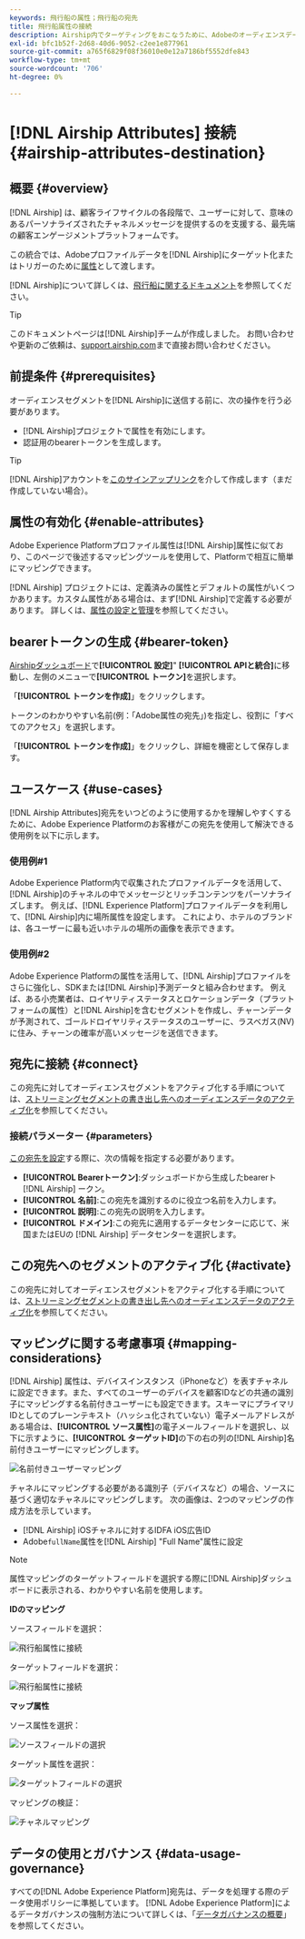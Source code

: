 ```yaml
---
keywords: 飛行船の属性；飛行船の宛先
title: 飛行船属性の接続
description: Airship内でターゲティングをおこなうために、Adobeのオーディエンスデータをオーディエンス属性としてAirshipにシームレスに渡します。
exl-id: bfc1b52f-2d68-40d6-9052-c2ee1e877961
source-git-commit: a765f6829f08f36010e0e12a7186bf5552dfe843
workflow-type: tm+mt
source-wordcount: '706'
ht-degree: 0%

---
```


# [!DNL Airship Attributes] 接続 {#airship-attributes-destination}

## 概要 {#overview}

[!DNL Airship] は、顧客ライフサイクルの各段階で、ユーザーに対して、意味のあるパーソナライズされたチャネルメッセージを提供するのを支援する、最先端の顧客エンゲージメントプラットフォームです。

この統合では、Adobeプロファイルデータを[!DNL Airship]にターゲット化またはトリガーのために[属性](https://docs.airship.com/guides/audience/attributes/)として渡します。

[!DNL Airship]について詳しくは、[飛行船に関するドキュメント](https://docs.airship.com)を参照してください。

>[!TIP]
>
>このドキュメントページは[!DNL Airship]チームが作成しました。 お問い合わせや更新のご依頼は、[support.airship.com](https://support.airship.com/)まで直接お問い合わせください。

## 前提条件 {#prerequisites}

オーディエンスセグメントを[!DNL Airship]に送信する前に、次の操作を行う必要があります。

* [!DNL Airship]プロジェクトで属性を有効にします。
* 認証用のbearerトークンを生成します。

>[!TIP]
>
>[!DNL Airship]アカウントを[このサインアップリンク](https://go.airship.eu/accounts/register/plan/starter/)を介して作成します（まだ作成していない場合）。

## 属性の有効化 {#enable-attributes}

Adobe Experience Platformプロファイル属性は[!DNL Airship]属性に似ており、このページで後述するマッピングツールを使用して、Platformで相互に簡単にマッピングできます。

[!DNL Airship] プロジェクトには、定義済みの属性とデフォルトの属性がいくつかあります。カスタム属性がある場合は、まず[!DNL Airship]で定義する必要があります。 詳しくは、[属性の設定と管理](https://docs.airship.com/tutorials/audience/attributes/)を参照してください。

## bearerトークンの生成 {#bearer-token}

[Airshipダッシュボード](https://go.airship.com)で&#x200B;**[!UICONTROL 設定]**&quot; **[!UICONTROL APIと統合]**&#x200B;に移動し、左側のメニューで&#x200B;**[!UICONTROL トークン]**&#x200B;を選択します。

「**[!UICONTROL トークンを作成]**」をクリックします。

トークンのわかりやすい名前(例：「Adobe属性の宛先」)を指定し、役割に「すべてのアクセス」を選択します。

「**[!UICONTROL トークンを作成]**」をクリックし、詳細を機密として保存します。

## ユースケース {#use-cases}

[!DNL Airship Attributes]宛先をいつどのように使用するかを理解しやすくするために、Adobe Experience Platformのお客様がこの宛先を使用して解決できる使用例を以下に示します。

### 使用例#1

Adobe Experience Platform内で収集されたプロファイルデータを活用して、[!DNL Airship]のチャネルの中でメッセージとリッチコンテンツをパーソナライズします。 例えば、[!DNL Experience Platform]プロファイルデータを利用して、[!DNL Airship]内に場所属性を設定します。 これにより、ホテルのブランドは、各ユーザーに最も近いホテルの場所の画像を表示できます。

### 使用例#2

Adobe Experience Platformの属性を活用して、[!DNL Airship]プロファイルをさらに強化し、SDKまたは[!DNL Airship]予測データと組み合わせます。 例えば、ある小売業者は、ロイヤリティステータスとロケーションデータ（プラットフォームの属性）と[!DNL Airship]を含むセグメントを作成し、チャーンデータが予測されて、ゴールドロイヤリティステータスのユーザーに、ラスベガス(NV)に住み、チャーンの確率が高いメッセージを送信できます。

## 宛先に接続 {#connect}

この宛先に対してオーディエンスセグメントをアクティブ化する手順については、[ストリーミングセグメントの書き出し先へのオーディエンスデータのアクティブ化](../../ui/activate-segment-streaming-destinations.md)を参照してください。

### 接続パラメーター {#parameters}

[この宛先を設定](../../ui/connect-destination.md)する際に、次の情報を指定する必要があります。

* **[!UICONTROL Bearerトークン]**:ダッシュボードから生成したbearerト [!DNL Airship] ークン。
* **[!UICONTROL 名前]**:この宛先を識別するのに役立つ名前を入力します。
* **[!UICONTROL 説明]**:この宛先の説明を入力します。
* **[!UICONTROL ドメイン]**:この宛先に適用するデータセンターに応じて、米国またはEUの [!DNL Airship] データセンターを選択します。

## この宛先へのセグメントのアクティブ化 {#activate}

この宛先に対してオーディエンスセグメントをアクティブ化する手順については、[ストリーミングセグメントの書き出し先へのオーディエンスデータのアクティブ化](../../ui/activate-segment-streaming-destinations.md)を参照してください。

## マッピングに関する考慮事項 {#mapping-considerations}

[!DNL Airship] 属性は、デバイスインスタンス（iPhoneなど）を表すチャネルに設定できます。また、すべてのユーザーのデバイスを顧客IDなどの共通の識別子にマッピングする名前付きユーザーにも設定できます。スキーマにプライマリIDとしてのプレーンテキスト（ハッシュ化されていない）電子メールアドレスがある場合は、**[!UICONTROL ソース属性]**&#x200B;の電子メールフィールドを選択し、以下に示すように、**[!UICONTROL ターゲットID]**&#x200B;の下の右の列の[!DNL Airship]名前付きユーザーにマッピングします。

![名前付きユーザーマッピング](../../assets/catalog/mobile-engagement/airship/mapping.png)

チャネルにマッピングする必要がある識別子（デバイスなど）の場合、ソースに基づく適切なチャネルにマッピングします。 次の画像は、2つのマッピングの作成方法を示しています。

* [!DNL Airship] iOSチャネルに対するIDFA iOS広告ID
* Adobe`fullName`属性を[!DNL Airship] &quot;Full Name&quot;属性に設定

>[!NOTE]
>
>属性マッピングのターゲットフィールドを選択する際に[!DNL Airship]ダッシュボードに表示される、わかりやすい名前を使用します。

**IDのマッピング**

ソースフィールドを選択：

![飛行船属性に接続](../../assets/catalog/mobile-engagement/airship/select-source-identity.png)

ターゲットフィールドを選択：

![飛行船属性に接続](../../assets/catalog/mobile-engagement/airship/select-target-identity.png)

**マップ属性**

ソース属性を選択：

![ソースフィールドの選択](../../assets/catalog/mobile-engagement/airship/select-source-attributes.png)

ターゲット属性を選択：

![ターゲットフィールドの選択](../../assets/catalog/mobile-engagement/airship/select-target-attribute.png)

マッピングの検証：

![チャネルマッピング](../../assets/catalog/mobile-engagement/airship/mapping.png)


## データの使用とガバナンス {#data-usage-governance}

すべての[!DNL Adobe Experience Platform]宛先は、データを処理する際のデータ使用ポリシーに準拠しています。 [!DNL Adobe Experience Platform]によるデータガバナンスの強制方法について詳しくは、「[データガバナンスの概要](../../../data-governance/home.md)」を参照してください。
